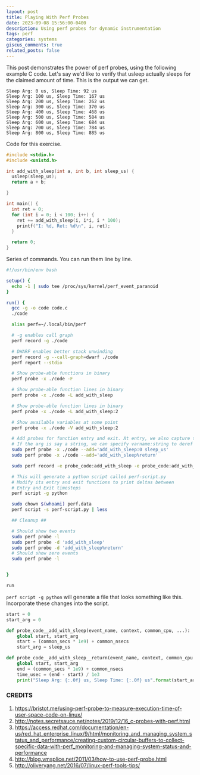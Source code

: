 ```yaml
---
layout: post
title: Playing With Perf Probes
date: 2023-09-08 15:56:00-0400
description: Using perf probes for dynamic instrumentation
tags: perf
categories: systems
giscus_comments: true
related_posts: false
---
```


This post demonstrates the power of perf probes, using the following example C code. Let's say we'd like to verify that usleep actually sleeps for the claimed amount of time. This is the output we can get.
```
Sleep Arg: 0 us, Sleep Time: 92 us
Sleep Arg: 100 us, Sleep Time: 167 us
Sleep Arg: 200 us, Sleep Time: 262 us
Sleep Arg: 300 us, Sleep Time: 370 us
Sleep Arg: 400 us, Sleep Time: 468 us
Sleep Arg: 500 us, Sleep Time: 584 us
Sleep Arg: 600 us, Sleep Time: 684 us
Sleep Arg: 700 us, Sleep Time: 784 us
Sleep Arg: 800 us, Sleep Time: 885 us
```

Code for this exercise.

```c
#include <stdio.h>
#include <unistd.h>

int add_with_sleep(int a, int b, int sleep_us) {
  usleep(sleep_us);
  return a + b;

}

int main() {
  int ret = 0;
  for (int i = 0; i < 100; i++) {
    ret += add_with_sleep(i, i*i, i * 100);
    printf("I: %d, Ret: %d\n", i, ret);
  }

  return 0;
}
```

Series of commands. You can run them line by line.

```bash
#!/usr/bin/env bash

setup() {
  echo -1 | sudo tee /proc/sys/kernel/perf_event_paranoid
}

run() {
  gcc -g -o code code.c
  ./code

  alias perf=~/.local/bin/perf

  # -g enables call graph
  perf record -g ./code

  # DWARF enables better stack unwinding
  perf record -g --call-graph=dwarf ./code
  perf report --stdio

  # Show probe-able functions in binary
  perf probe -x ./code -F

  # Show probe-able function lines in binary
  perf probe -x ./code -L add_with_sleep

  # Show probe-able function lines in binary
  perf probe -x ./code -L add_with_sleep:2

  # Show available variables at some point
  perf probe -x ./code -V add_with_sleep:2

  # Add probes for function entry and exit. At entry, we also capture the arg.
  # If the arg is say a string, we can specify varname:string to deref the str ptr.
  sudo perf probe -x ./code --add='add_with_sleep:0 sleep_us'
  sudo perf probe -x ./code --add='add_with_sleep%return'

  sudo perf record -e probe_code:add_with_sleep -e probe_code:add_with_sleep__return ./code

  # This will generate a python script called perf-script.py
  # Modify its entry and exit functions to print deltas between
  # Entry and Exit timesteps
  perf script -g python

  sudo chown $(whoami) perf.data
  perf script -s perf-script.py | less

  ## Cleanup ##

  # Should show two events
  sudo perf probe -l
  sudo perf probe -d 'add_with_sleep'
  sudo perf probe -d 'add_with_sleep%return'
  # Should show zero events
  sudo perf probe -l


}

run
```

`perf script -g python` will generate a file that looks something like this. Incorporate these changes into the script.

```python
start = 0
start_arg = 0

def probe_code__add_with_sleep(event_name, context, common_cpu, ...):
    global start, start_arg
    start = (common_secs * 1e9) + common_nsecs
    start_arg = sleep_us

def probe_code__add_with_sleep__return(event_name, context, common_cpu ...):
    global start, start_arg
    end = (common_secs * 1e9) + common_nsecs
    time_usec = (end - start) / 1e3
    print("Sleep Arg: {:.0f} us, Sleep Time: {:.0f} us".format(start_arg, time_usec))
```

### CREDITS

1. <https://bristot.me/using-perf-probe-to-measure-execution-time-of-user-space-code-on-linux/>
2. <http://notes.secretsauce.net/notes/2019/12/16_c-probes-with-perf.html>
3. <https://access.redhat.com/documentation/en-us/red_hat_enterprise_linux/9/html/monitoring_and_managing_system_status_and_performance/creating-custom-circular-buffers-to-collect-specific-data-with-perf_monitoring-and-managing-system-status-and-performance>
4. <http://blog.vmsplice.net/2011/03/how-to-use-perf-probe.html>
5. <http://oliveryang.net/2016/07/linux-perf-tools-tips/>
